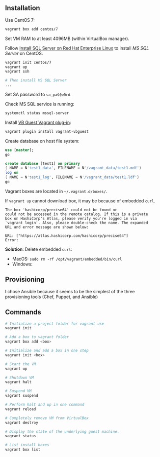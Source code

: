 ## Installation

Use CentOS 7:

```sh
vagrant box add centos/7
```

Set VM RAM to at least 4096MB (within VirtualBox manager).

Follow [Install SQL Server on Red Hat Enterprise Linux](https://docs.microsoft.com/en-us/sql/linux/sql-server-linux-setup-red-hat) to install _MS SQL Server_ on CentOS.

```sh
vagrant init centos/7
vagrant up
vagrant ssh

# Then install MS SQL Server
...
```

Set SA password to `sa_pa$$w0rd`.

Check MS SQL service is running:

```sh
systemctl status mssql-server
```

Install [VB Guest Vagrant plug-in](https://github.com/dotless-de/vagrant-vbguest):

```sh
vagrant plugin install vagrant-vbguest
```

Create database on host file system:

```sql
use [master];
go

create database [test1] on primary
( NAME = N'test1_data', FILENAME = N'/vagrant_data/test1.mdf')
log on
( NAME = N'test1_log', FILENAME = N'/vagrant_data/test1.ldf')
go
```

Vagrant boxes are located in `~/.vagrant.d/boxes/`.

If `vagrant up` cannot download box, it may be because of embedded `curl`.


```
The box 'hashicorp/precise64' could not be found or
could not be accessed in the remote catalog. If this is a private
box on HashiCorp's Atlas, please verify you're logged in via
`vagrant login`. Also, please double-check the name. The expanded
URL and error message are shown below:

URL: ["https://atlas.hashicorp.com/hashicorp/precise64"]
Error:
```

**Solution**: Delete embedded `curl`:

- MacOS: `sudo rm -rf /opt/vagrant/embedded/bin/curl`
- Windows:

## Provisioning

I chose Ansible because it seems to be the simplest of the three provisioning tools (Chef, Puppet, and Ansible)

## Commands

```sh
# Initialize a project folder for vagrant use
vagrant init

# Add a box to vagrant folder
vagrant box add <box>

# Initialize and add a box in one step
vagrant init <box>

# Start the VM
vagrant up

# Shutdown VM
vagrant halt

# Suspend VM
vagrant suspend

# Perform halt and up in one command
vagrant reload

# Completely remove VM from VirtualBox
vagrant destroy

# Display the state of the underlying guest machine.
vagrant status

# List install boxes
vagrant box list
```

